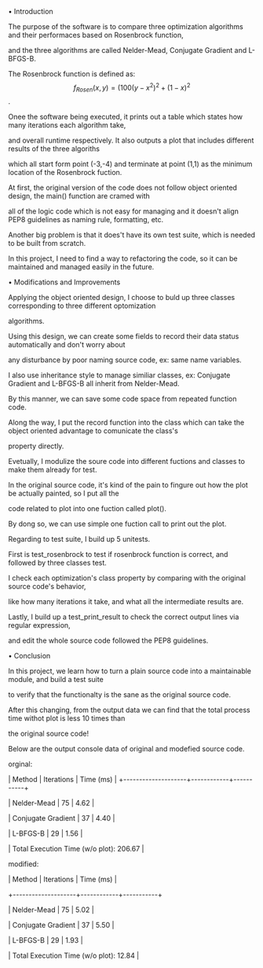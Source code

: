 • Introduction




The purpose of the software is to compare three optimization algorithms and their performaces based on Rosenbrock function,

and the three algorithms are called Nelder-Mead, Conjugate Gradient and L-BFGS-B.

The Rosenbrock function is defined as: $$f_{Rosen}(x,y) = (100(y - x^2)^2 + (1-x)^2$$.

Onee the software being executed, it prints out a table which states how many iterations each algorithm take,

and overall runtime respectively. It also outputs a plot that includes different results of the three algoriths

which all start form point (-3,-4) and terminate at point (1,1) as the minimum location of the Rosenbrock fuction.

At first, the original version of the code does not follow object oriented design, the main() function are cramed with

all of the logic code which is not easy for managing and it doesn't align PEP8 guidelines as naming rule, formatting, etc.

Another big problem is that it does't have its own test suite, which is needed to be built from scratch.

In this project, I need to find a way to refactoring the code, so it can be maintained and managed easily in the future.









• Modifications and Improvements




Applying the object oriented design, I choose to buld up three classes corresponding to three different optomization

algorithms.

Using this design, we can create some fields to record their data status automatically and don't worry about

any disturbance by poor naming source code, ex: same name variables.

I also use inheritance style to manage similiar classes, ex: Conjugate Gradient and L-BFGS-B all inherit from Nelder-Mead.

By this manner, we can save some code space from repeated function code.

Along the way, I put the record function into the class which can take the object oriented advantage to comunicate the class's

property directly.

Evetually, I modulize the soure code into different fuctions and classes to make them already for test.

In the original source code, it's kind of the pain to fingure out how the plot be actually painted, so I put all the

code related to plot into one fuction called plot().

By dong so, we can use simple one fuction call to print out the plot.

Regarding to test suite, I build up 5 unitests.

First is test_rosenbrock to test if rosenbrock function is correct, and followed by three classes test.

I check each optimization's class property by comparing with the original source code's behavior,

like how many iterations it take, and what all the intermediate results are.

Lastly, I build up a test_print_result to check the correct output lines via regular expression,

and edit the whole source code followed the PEP8 guidelines.









• Conclusion




In this project, we learn how to turn a plain source code into a maintainable module, and build a test suite

to verify that the functionalty is the sane as the original source code.

After this changing, from the output data we can find that the total process time withot plot is less 10 times than

the original source code!

Below are the output console data of original and modefied source code.


orginal:

| Method             | Iterations | Time (ms) |
+--------------------+------------+-----------+

| Nelder-Mead        |         75 |      4.62 |

| Conjugate Gradient |         37 |      4.40 |

| L-BFGS-B           |         29 |      1.56 |

| Total Execution Time (w/o plot):     206.67 |

modified:

| Method             | Iterations | Time (ms) |

+--------------------+------------+-----------+

| Nelder-Mead        |         75 |      5.02 |

| Conjugate Gradient |         37 |      5.50 |

| L-BFGS-B           |         29 |      1.93 |

| Total Execution Time (w/o plot):     12.84 |
